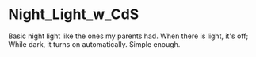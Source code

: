 # Night_Light_w_CdS
Basic night light like the ones my parents had. When there is light, it's off; While dark, it turns on automatically. Simple enough.
